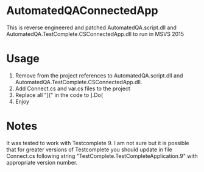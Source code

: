# AutomatedQAConnectedApp
This is reverse engineered and patched AutomatedQA.script.dll and AutomatedQA.TestComplete.CSConnectedApp.dll to run in MSVS 2015

# Usage

1. Remove from the project references to AutomatedQA.script.dll and AutomatedQA.TestComplete.CSConnectedApp.dll.
2. Add Connect.cs and var.cs files to the project
3. Replace all "](" in the code to ].Do(
4. Enjoy

# Notes

It was tested to work with Testcomplete 9. I am not sure but it is possible that for greater versions of Testcomplete you should update in file Connect.cs following string "TestComplete.TestCompleteApplication.9" with appropriate version number.



